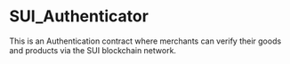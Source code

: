 # SUI_Authenticator
This is an Authentication contract where merchants can verify their goods and products via the SUI blockchain network.
